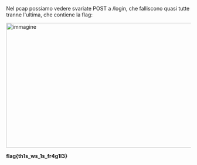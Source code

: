 Nel pcap possiamo vedere svariate POST a /login, che falliscono quasi tutte tranne l'ultima, che contiene la flag:

<img width="694" height="340" alt="immagine" src="https://github.com/user-attachments/assets/cfb226df-d59e-4f8a-9e06-1190189793dd" />

**flag{th1s_ws_1s_fr4g1l3}**
